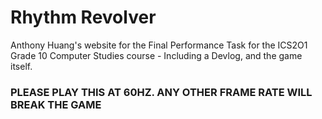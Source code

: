 # Rhythm Revolver

Anthony Huang's website for the Final Performance Task for the ICS2O1 Grade 10 Computer Studies course - Including a Devlog, and the game itself.

### PLEASE PLAY THIS AT 60HZ. ANY OTHER FRAME RATE WILL BREAK THE GAME